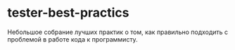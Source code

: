 # tester-best-practics
Небольшое собрание лучших практик о том, как правильно подходить с проблемой в работе кода к программисту.
